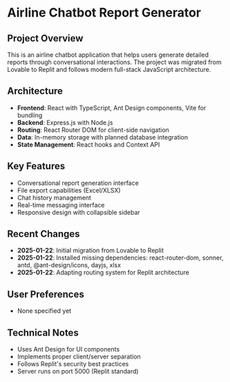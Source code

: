 # Airline Chatbot Report Generator

## Project Overview
This is an airline chatbot application that helps users generate detailed reports through conversational interactions. The project was migrated from Lovable to Replit and follows modern full-stack JavaScript architecture.

## Architecture
- **Frontend**: React with TypeScript, Ant Design components, Vite for bundling
- **Backend**: Express.js with Node.js
- **Routing**: React Router DOM for client-side navigation
- **Data**: In-memory storage with planned database integration
- **State Management**: React hooks and Context API

## Key Features
- Conversational report generation interface
- File export capabilities (Excel/XLSX)
- Chat history management
- Real-time messaging interface
- Responsive design with collapsible sidebar

## Recent Changes
- **2025-01-22**: Initial migration from Lovable to Replit
- **2025-01-22**: Installed missing dependencies: react-router-dom, sonner, antd, @ant-design/icons, dayjs, xlsx
- **2025-01-22**: Adapting routing system for Replit architecture

## User Preferences
- None specified yet

## Technical Notes
- Uses Ant Design for UI components
- Implements proper client/server separation
- Follows Replit's security best practices
- Server runs on port 5000 (Replit standard)